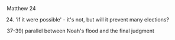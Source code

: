 Matthew 24


24) 'if it were possible' - it's not, but will it prevent many elections?


37-39) parallel between Noah's flood and the final judgment